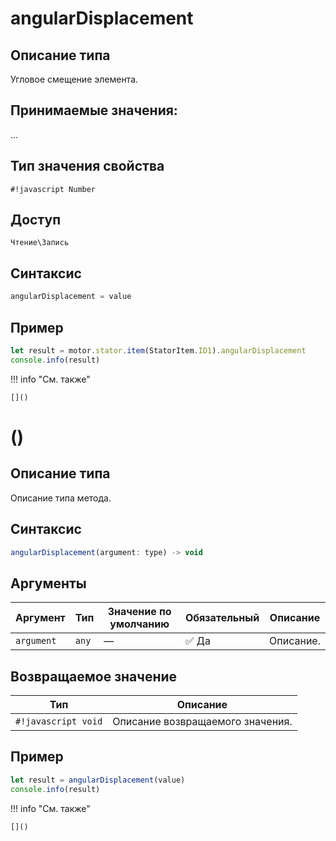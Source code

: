 # angularDisplacement

## Описание типа
Угловое смещение элемента.

## Принимаемые значения:
...

## Тип значения свойства
`#!javascript Number`

## Доступ
`Чтение\Запись`

## Синтаксис
```javascript
angularDisplacement = value
```

## Пример
```javascript linenums="1"
let result = motor.stator.item(StatorItem.ID1).angularDisplacement
console.info(result)
```

!!! info "См. также"

    []()


# ()

## Описание типа
Описание типа метода.

## Синтаксис
```javascript
angularDisplacement(argument: type) -> void
```

## Аргументы
| Аргумент        | Тип            | Значение по умолчанию | Обязательный | Описание                          |
|-----------------|------------------|------------------------|--------------|-----------------------------------|
| `argument`        | `any`   | —                      | :white_check_mark: Да         | Описание.    |

## Возвращаемое значение
| Тип     | Описание                                                                 |
|---------|--------------------------------------------------------------------------|
| `#!javascript void`  | Описание возвращаемого значения. |

## Пример
```javascript linenums="1"
let result = angularDisplacement(value)
console.info(result)
```

!!! info "См. также"

    []()

